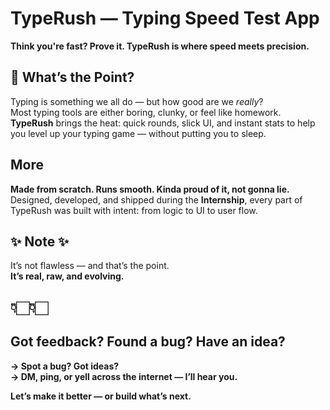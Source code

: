 #  TypeRush — Typing Speed Test App  


**Think you're fast? Prove it. TypeRush is where speed meets precision.**


## 🧩 What’s the Point?
Typing is something we all do — but how good are we *really*?  
Most typing tools are either boring, clunky, or feel like homework.  
**TypeRush** brings the heat: quick rounds, slick UI, and instant stats to help you level up your typing game — without putting you to sleep.


## More 
**Made from scratch. Runs smooth. Kinda proud of it, not gonna lie.**  
Designed, developed, and shipped during the **Internship**, every part of TypeRush was built with intent: from logic to UI to user flow.


## ✨ Note ✨
It’s not flawless — and that’s the point.  
**It’s real, raw, and evolving.**

## 👇🏻👇🏻
##  Got feedback? Found a bug? Have an idea?
**→ Spot a bug? Got ideas?**  
**→ DM, ping, or yell across the internet — I’ll hear you.**  

**Let’s make it better — or build what’s next.**
